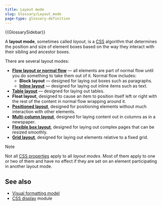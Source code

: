 ```yaml
---
title: Layout mode
slug: Glossary/Layout_mode
page-type: glossary-definition
---
```


{{GlossarySidebar}}

A **layout mode**, sometimes called _layout_, is a [CSS](/en-US/docs/Web/CSS) algorithm that determines the position and size of element boxes based on the way they interact with their sibling and ancestor boxes.

There are several layout modes:

- **[Flow layout or normal flow](/en-US/docs/Web/CSS/CSS_display/Flow_layout)** — all elements are part of normal flow until you do something to take them out of it. Normal flow includes:
  - **Block layout** — designed for laying out boxes such as paragraphs.
  - **[Inline layout](/en-US/docs/Web/CSS/CSS_inline_layout)** — designed for laying out inline items such as text.
- **[Table layout](/en-US/docs/Web/CSS/CSS_table)** — designed for laying out tables.
- **Float layout**, designed to cause an item to position itself left or right with the rest of the content in normal flow wrapping around it.
- **[Positioned layout](/en-US/docs/Web/CSS/CSS_positioned_layout)**, designed for positioning elements without much interaction with other elements.
- **[Multi-column layout](/en-US/docs/Web/CSS/CSS_multicol_layout)**, designed for laying content out in columns as in a newspaper.
- **[Flexible box layout](/en-US/docs/Web/CSS/CSS_flexible_box_layout)**, designed for laying out complex pages that can be resized smoothly.
- **[Grid layout](/en-US/docs/Web/CSS/CSS_grid_layout)**, designed for laying out elements relative to a fixed grid.

> [!NOTE]
> Not all [CSS properties](/en-US/docs/Web/CSS/Reference) apply to all _layout modes_. Most of them apply to one or two of them and have no effect if they are set on an element participating in another layout mode.

## See also

- [Visual formatting model](/en-US/docs/Web/CSS/Visual_formatting_model)
- [CSS display](/en-US/docs/Web/CSS/CSS_display) module
